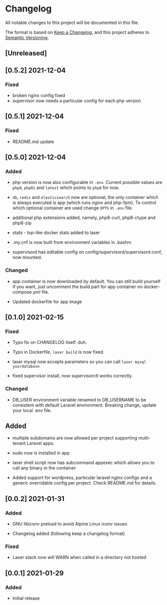 # Changelog
All notable changes to this project will be documented in this file.

The format is based on [Keep a Changelog](https://keepachangelog.com/en/1.0.0/),
and this project adheres to [Semantic Versioning](https://semver.org/spec/v2.0.0.html).

## [Unreleased]

## [0.5.2] 2021-12-04
### Fixed
- broken nginx config fixed
- supervisor now needs a particular config for each php version

## [0.5.1] 2021-12-04
### Fixed
- README.md update

## [0.5.0] 2021-12-04
### Added
- php version is now also configurable in `.env`. Current possible values are `php8`, `php81` and `latest` which points to `php8` for now.

- `db`, `redis` and `elasticsearch` now are optional, the only container which is always executed is app (which runs nginx and php-fpm). To control which optional container are used change `OPTS` in `.env` file.

- additional php extensions added, namely, php8-curl, php8-ctype and php8-zip

- stats - top-like docker stats added to laser

- .my.cnf is now built from environment variables in .bashrc

- supervisord has editable config on config/supervisord/supervisord.conf, 
  now mounted.

### Changed
- app container is now downloaded by default. You can still build yourself if 
  you want, just uncomment the build part for app container on 
  docker-compose.yml file.

- Updated dockerfile for app image

## [0.1.0] 2021-02-15
### Fixed
- Typo fix on CHANGELOG itself. duh.

- Typo in Dockerfile, `laser build` is now fixed.

- laser mysql now accepts parameters so you can call `laser mysql yourdatabase`

- fixed supervisor install, now supervisorctl works correctly.

### Changed
- DB_USER environment variable renamed to DB_USERNAME to be consistent with
  default Laravel environment. Breaking change, update your local .env file.

## Added
- multiple subdomains are now allowed per project supporting multi-tenant
  Laravel apps.

- sudo now is installed in app

- laser shell script now has subcommand appexec which allows you to call any
  binary in the container

- Added support for wordpress, particular laravel nginx configs and a generic
  overridable config per project. Check README.md for details.

## [0.0.2] 2021-01-31
### Added
- GNU libiconv preload to avoid Alpine Linux iconv issues

- Changelog added (following keep a changelog format)

### Fixed
- Laser stack now will WARN when called in a directory not hosted

## [0.0.1] 2021-01-29
### Added
- Initial release
